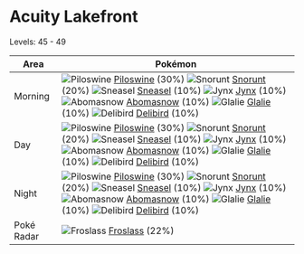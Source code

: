 # Acuity Lakefront
Levels: 45 - 49

Area       | Pokémon
---        | ---
Morning    | ![][221]  [Piloswine] (30%) ![][361]  [Snorunt] (20%) ![][215]  [Sneasel] (10%)  ![][124]  [Jynx] (10%) ![][460]  [Abomasnow] (10%) ![][362]  [Glalie] (10%)  ![][225]  [Delibird] (10%)
Day        | ![][221]  [Piloswine] (30%) ![][361]  [Snorunt] (20%) ![][215]  [Sneasel] (10%)  ![][124]  [Jynx] (10%) ![][460]  [Abomasnow] (10%) ![][362]  [Glalie] (10%)  ![][225]  [Delibird] (10%)
Night      | ![][221]  [Piloswine] (30%) ![][361]  [Snorunt] (20%) ![][215]  [Sneasel] (10%)  ![][124]  [Jynx] (10%) ![][460]  [Abomasnow] (10%) ![][362]  [Glalie] (10%)  ![][225]  [Delibird] (10%)
Poké Radar | ![][478]  [Froslass] (22%)


[124]: https://raw.githubusercontent.com/PokeAPI/sprites/master/sprites/pokemon/124.png "Jynx"
[215]: https://raw.githubusercontent.com/PokeAPI/sprites/master/sprites/pokemon/215.png "Sneasel"
[221]: https://raw.githubusercontent.com/PokeAPI/sprites/master/sprites/pokemon/221.png "Piloswine"
[225]: https://raw.githubusercontent.com/PokeAPI/sprites/master/sprites/pokemon/225.png "Delibird"
[361]: https://raw.githubusercontent.com/PokeAPI/sprites/master/sprites/pokemon/361.png "Snorunt"
[362]: https://raw.githubusercontent.com/PokeAPI/sprites/master/sprites/pokemon/362.png "Glalie"
[460]: https://raw.githubusercontent.com/PokeAPI/sprites/master/sprites/pokemon/460.png "Abomasnow"
[478]: https://raw.githubusercontent.com/PokeAPI/sprites/master/sprites/pokemon/478.png "Froslass"
[Jynx]: /pokemon_changes/124.md
[Sneasel]: /pokemon_changes/215.md
[Piloswine]: /pokemon_changes/221.md
[Delibird]: /pokemon_changes/225.md
[Snorunt]: /pokemon_changes/361.md
[Glalie]: /pokemon_changes/362.md
[Abomasnow]: /pokemon_changes/460.md
[Froslass]: /pokemon_changes/478.md
